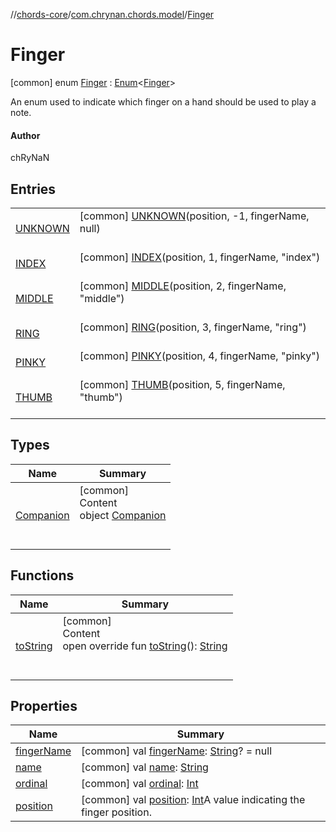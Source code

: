 //[chords-core](../../../index.md)/[com.chrynan.chords.model](../index.md)/[Finger](index.md)



# Finger  
 [common] enum [Finger](index.md) : [Enum](https://kotlinlang.org/api/latest/jvm/stdlib/kotlin/-enum/index.html)<[Finger](index.md)> 

An enum used to indicate which finger on a hand should be used to play a note.



#### Author  


chRyNaN

   


## Entries  
  
| | |
|---|---|
| <a name="com.chrynan.chords.model/Finger.UNKNOWN///PointingToDeclaration/"></a>[UNKNOWN](-u-n-k-n-o-w-n/index.md)| <a name="com.chrynan.chords.model/Finger.UNKNOWN///PointingToDeclaration/"></a> [common] [UNKNOWN](-u-n-k-n-o-w-n/index.md)(position, -1, fingerName, null)  <br>   <br>|
| <a name="com.chrynan.chords.model/Finger.INDEX///PointingToDeclaration/"></a>[INDEX](-i-n-d-e-x/index.md)| <a name="com.chrynan.chords.model/Finger.INDEX///PointingToDeclaration/"></a> [common] [INDEX](-i-n-d-e-x/index.md)(position, 1, fingerName, "index")  <br>   <br>|
| <a name="com.chrynan.chords.model/Finger.MIDDLE///PointingToDeclaration/"></a>[MIDDLE](-m-i-d-d-l-e/index.md)| <a name="com.chrynan.chords.model/Finger.MIDDLE///PointingToDeclaration/"></a> [common] [MIDDLE](-m-i-d-d-l-e/index.md)(position, 2, fingerName, "middle")  <br>   <br>|
| <a name="com.chrynan.chords.model/Finger.RING///PointingToDeclaration/"></a>[RING](-r-i-n-g/index.md)| <a name="com.chrynan.chords.model/Finger.RING///PointingToDeclaration/"></a> [common] [RING](-r-i-n-g/index.md)(position, 3, fingerName, "ring")  <br>   <br>|
| <a name="com.chrynan.chords.model/Finger.PINKY///PointingToDeclaration/"></a>[PINKY](-p-i-n-k-y/index.md)| <a name="com.chrynan.chords.model/Finger.PINKY///PointingToDeclaration/"></a> [common] [PINKY](-p-i-n-k-y/index.md)(position, 4, fingerName, "pinky")  <br>   <br>|
| <a name="com.chrynan.chords.model/Finger.THUMB///PointingToDeclaration/"></a>[THUMB](-t-h-u-m-b/index.md)| <a name="com.chrynan.chords.model/Finger.THUMB///PointingToDeclaration/"></a> [common] [THUMB](-t-h-u-m-b/index.md)(position, 5, fingerName, "thumb")  <br>   <br>|


## Types  
  
|  Name |  Summary | 
|---|---|
| <a name="com.chrynan.chords.model/Finger.Companion///PointingToDeclaration/"></a>[Companion](-companion/index.md)| <a name="com.chrynan.chords.model/Finger.Companion///PointingToDeclaration/"></a>[common]  <br>Content  <br>object [Companion](-companion/index.md)  <br><br><br>|


## Functions  
  
|  Name |  Summary | 
|---|---|
| <a name="com.chrynan.chords.model/Finger/toString/#/PointingToDeclaration/"></a>[toString](to-string.md)| <a name="com.chrynan.chords.model/Finger/toString/#/PointingToDeclaration/"></a>[common]  <br>Content  <br>open override fun [toString](to-string.md)(): [String](https://kotlinlang.org/api/latest/jvm/stdlib/kotlin/-string/index.html)  <br><br><br>|


## Properties  
  
|  Name |  Summary | 
|---|---|
| <a name="com.chrynan.chords.model/Finger/fingerName/#/PointingToDeclaration/"></a>[fingerName](finger-name.md)| <a name="com.chrynan.chords.model/Finger/fingerName/#/PointingToDeclaration/"></a> [common] val [fingerName](finger-name.md): [String](https://kotlinlang.org/api/latest/jvm/stdlib/kotlin/-string/index.html)? = null   <br>|
| <a name="com.chrynan.chords.model/Finger/name/#/PointingToDeclaration/"></a>[name](index.md#%5Bcom.chrynan.chords.model%2FFinger%2Fname%2F%23%2FPointingToDeclaration%2F%5D%2FProperties%2F2144227643)| <a name="com.chrynan.chords.model/Finger/name/#/PointingToDeclaration/"></a> [common] val [name](index.md#%5Bcom.chrynan.chords.model%2FFinger%2Fname%2F%23%2FPointingToDeclaration%2F%5D%2FProperties%2F2144227643): [String](https://kotlinlang.org/api/latest/jvm/stdlib/kotlin/-string/index.html)   <br>|
| <a name="com.chrynan.chords.model/Finger/ordinal/#/PointingToDeclaration/"></a>[ordinal](index.md#%5Bcom.chrynan.chords.model%2FFinger%2Fordinal%2F%23%2FPointingToDeclaration%2F%5D%2FProperties%2F2144227643)| <a name="com.chrynan.chords.model/Finger/ordinal/#/PointingToDeclaration/"></a> [common] val [ordinal](index.md#%5Bcom.chrynan.chords.model%2FFinger%2Fordinal%2F%23%2FPointingToDeclaration%2F%5D%2FProperties%2F2144227643): [Int](https://kotlinlang.org/api/latest/jvm/stdlib/kotlin/-int/index.html)   <br>|
| <a name="com.chrynan.chords.model/Finger/position/#/PointingToDeclaration/"></a>[position](position.md)| <a name="com.chrynan.chords.model/Finger/position/#/PointingToDeclaration/"></a> [common] val [position](position.md): [Int](https://kotlinlang.org/api/latest/jvm/stdlib/kotlin/-int/index.html)A value indicating the finger position.   <br>|

